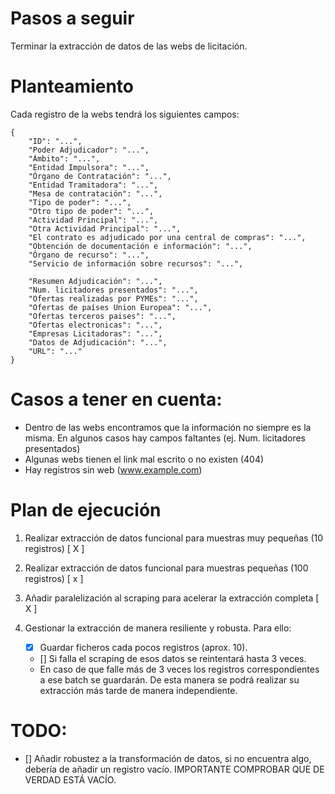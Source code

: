 # Pasos a seguir

Terminar la extracción de datos de las webs de licitación.

# Planteamiento

Cada registro  de la webs tendrá los siguientes campos:
    
    {
        "ID": "...",
        "Poder Adjudicador": "...",
        "Ámbito": "...",
        "Entidad Impulsora": "...",
        "Órgano de Contratación": "...",
        "Entidad Tramitadora": "...",
        "Mesa de contratación": "...",
        "Tipo de poder": "...",
        "Otro tipo de poder": "...",
        "Actividad Principal": "...",
        "Otra Actividad Principal": "...",
        "El contrato es adjudicado por una central de compras": "...",
        "Obtención de documentación e información": "...",
        "Órgano de recurso": "...",
        "Servicio de información sobre recursos": "...",
    
        "Resumen Adjudicación": "...",
        "Num. licitadores presentados": "...",
        "Ofertas realizadas por PYMEs": "...",
        "Ofertas de países Union Europea": "...",
        "Ofertas terceros paises": "...",
        "Ofertas electronicas": "...",
        "Empresas Licitadoras": "...",
        "Datos de Adjudicación": "...",
        "URL": "..."
    }

# Casos a tener en cuenta:

- Dentro de las webs encontramos que la información no siempre es la misma. En algunos casos hay campos faltantes (ej. Num. licitadores presentados)
- Algunas webs tienen el link mal escrito o no existen (404)
- Hay registros sin web (www.example.com)


# Plan de ejecución

1. Realizar extracción de datos funcional para muestras muy pequeñas (10 registros) [ X ]

2. Realizar extracción de datos funcional para muestras pequeñas (100 registros) [ x ]

3. Añadir paralelización al scraping para acelerar la extracción completa [ X ]

4. Gestionar la extracción de manera resiliente y robusta. Para ello:
    
    - [X] Guardar ficheros cada pocos registros (aprox. 10).
    - [] Si falla el scraping de esos datos se reintentará hasta 3 veces. 
    - En caso de que falle más de 3 veces los registros correspondientes a ese batch se guardarán. De esta manera se podrá realizar su extracción más tarde de manera independiente.



# TODO:

- [] Añadir robustez a la transformación de datos, si no encuentra algo, debería de añadir un registro vacío. IMPORTANTE COMPROBAR QUE DE VERDAD ESTÁ VACÍO.